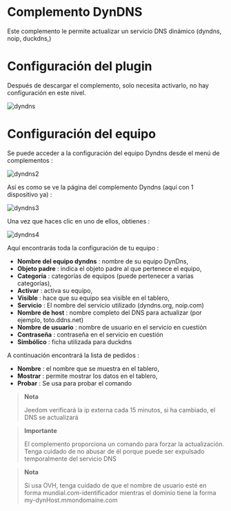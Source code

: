 # Complemento DynDNS

Este complemento le permite actualizar un servicio DNS dinámico (dyndns, noip, duckdns,)

# Configuración del plugin 

Después de descargar el complemento, solo necesita activarlo, no hay configuración en este nivel.

![dyndns](./images/dyndns.PNG)

# Configuración del equipo 

Se puede acceder a la configuración del equipo Dyndns desde el menú de complementos :

![dyndns2](./images/dyndns2.PNG)

Así es como se ve la página del complemento Dyndns (aquí con 1 dispositivo ya) :

![dyndns3](./images/dyndns3.PNG)

Una vez que haces clic en uno de ellos, obtienes :

![dyndns4](./images/dyndns4.PNG)

Aquí encontrarás toda la configuración de tu equipo :

-   **Nombre del equipo dyndns** : nombre de su equipo DynDns,
-   **Objeto padre** : indica el objeto padre al que pertenece el equipo,
-   **Categoría** : categorías de equipos (puede pertenecer a varias categorías),
-   **Activar** : activa su equipo,
-   **Visible** : hace que su equipo sea visible en el tablero,
-   **Servicio** : El nombre del servicio utilizado (dyndns.org, noip.com)
-   **Nombre de host** : nombre completo del DNS para actualizar (por ejemplo, toto.ddns.net)
-   **Nombre de usuario** : nombre de usuario en el servicio en cuestión
-   **Contraseña** : contraseña en el servicio en cuestión
-   **Simbólico** : ficha utilizada para duckdns

A continuación encontrará la lista de pedidos :

-   **Nombre** : el nombre que se muestra en el tablero,
-   **Mostrar** : permite mostrar los datos en el tablero,
-   **Probar** : Se usa para probar el comando

> **Nota**
>
> Jeedom verificará la ip externa cada 15 minutos, si ha cambiado, el DNS se actualizará

> **Importante**
>
> El complemento proporciona un comando para forzar la actualización. Tenga cuidado de no abusar de él porque puede ser expulsado temporalmente del servicio DNS

> **Nota**
>
> Si usa OVH, tenga cuidado de que el nombre de usuario esté en forma mundial.com-identificador mientras el dominio tiene la forma my-dynHost.mmondomaine.com
